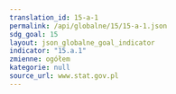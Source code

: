 ```yaml
---
translation_id: 15-a-1
permalink: /api/globalne/15/15-a-1.json
sdg_goal: 15
layout: json_globalne_goal_indicator
indicator: "15.a.1"
zmienne: ogółem
kategorie: null
source_url: www.stat.gov.pl
---
```

